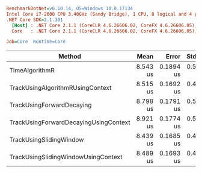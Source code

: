 ``` ini

BenchmarkDotNet=v0.10.14, OS=Windows 10.0.17134
Intel Core i7-2600 CPU 3.40GHz (Sandy Bridge), 1 CPU, 8 logical and 4 physical cores
.NET Core SDK=2.1.301
  [Host] : .NET Core 2.1.1 (CoreCLR 4.6.26606.02, CoreFX 4.6.26606.05), 64bit RyuJIT
  Core   : .NET Core 2.1.1 (CoreCLR 4.6.26606.02, CoreFX 4.6.26606.05), 64bit RyuJIT

Job=Core  Runtime=Core  

```
|                                Method |     Mean |     Error |    StdDev |   Median |  Gen 0 | Allocated |
|-------------------------------------- |---------:|----------:|----------:|---------:|-------:|----------:|
|                        TimeAlgorithmR | 8.543 us | 0.1894 us | 0.5464 us | 8.469 us | 0.1678 |     712 B |
|      TrackUsingAlgorithmRUsingContext | 8.515 us | 0.1692 us | 0.4604 us | 8.373 us | 0.1678 |     712 B |
|             TrackUsingForwardDecaying | 8.798 us | 0.1791 us | 0.5281 us | 8.702 us | 0.1984 |     872 B |
| TrackUsingForwardDecayingUsingContext | 8.921 us | 0.1774 us | 0.5202 us | 8.933 us | 0.1831 |     808 B |
|               TrackUsingSlidingWindow | 8.439 us | 0.1685 us | 0.4319 us | 8.412 us | 0.1678 |     712 B |
|   TrackUsingSlidingWindowUsingContext | 8.489 us | 0.1693 us | 0.4691 us | 8.433 us | 0.1678 |     712 B |
